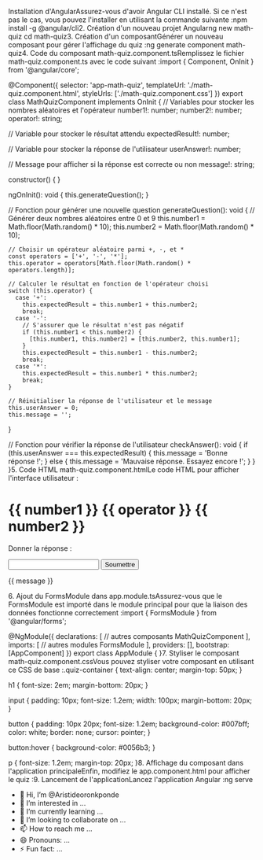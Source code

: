 
  Installation d'AngularAssurez-vous d'avoir Angular CLI installé. Si ce n'est pas le cas, vous pouvez l'installer en utilisant la commande suivante :npm install -g @angular/cli2. Création d'un nouveau projet Angularng new math-quiz
cd math-quiz3. Création d'un composantGénérer un nouveau composant pour gérer l'affichage du quiz :ng generate component math-quiz4. Code du composant math-quiz.component.tsRemplissez le fichier math-quiz.component.ts avec le code suivant :import { Component, OnInit } from '@angular/core';

@Component({
  selector: 'app-math-quiz',
  templateUrl: './math-quiz.component.html',
  styleUrls: ['./math-quiz.component.css']
})
export class MathQuizComponent implements OnInit {
  // Variables pour stocker les nombres aléatoires et l'opérateur
  number1!: number;
  number2!: number;
  operator!: string;

  // Variable pour stocker le résultat attendu
  expectedResult!: number;

  // Variable pour stocker la réponse de l'utilisateur
  userAnswer!: number;

  // Message pour afficher si la réponse est correcte ou non
  message!: string;

  constructor() { }

  ngOnInit(): void {
    this.generateQuestion();
  }

  // Fonction pour générer une nouvelle question
  generateQuestion(): void {
    // Générer deux nombres aléatoires entre 0 et 9
    this.number1 = Math.floor(Math.random() * 10);
    this.number2 = Math.floor(Math.random() * 10);

    // Choisir un opérateur aléatoire parmi +, -, et *
    const operators = ['+', '-', '*'];
    this.operator = operators[Math.floor(Math.random() * operators.length)];

    // Calculer le résultat en fonction de l'opérateur choisi
    switch (this.operator) {
      case '+':
        this.expectedResult = this.number1 + this.number2;
        break;
      case '-':
        // S'assurer que le résultat n'est pas négatif
        if (this.number1 < this.number2) {
          [this.number1, this.number2] = [this.number2, this.number1];
        }
        this.expectedResult = this.number1 - this.number2;
        break;
      case '*':
        this.expectedResult = this.number1 * this.number2;
        break;
    }

    // Réinitialiser la réponse de l'utilisateur et le message
    this.userAnswer = 0;
    this.message = '';
  }

  // Fonction pour vérifier la réponse de l'utilisateur
  checkAnswer(): void {
    if (this.userAnswer === this.expectedResult) {
      this.message = 'Bonne réponse !';
    } else {
      this.message = 'Mauvaise réponse. Essayez encore !';
    }
  }
}5. Code HTML math-quiz.component.htmlLe code HTML pour afficher l'interface utilisateur :<div class="quiz-container">
  <h1>{{ number1 }} {{ operator }} {{ number2 }}</h1>
  <p>Donner la réponse :</p>
  <input [(ngModel)]="userAnswer" type="number">
  <button (click)="checkAnswer()">Soumettre</button>
  <p>{{ message }}</p>
</div>6. Ajout du FormsModule dans app.module.tsAssurez-vous que le FormsModule est importé dans le module principal pour que la liaison des données fonctionne correctement :import { FormsModule } from '@angular/forms';

@NgModule({
  declarations: [
    // autres composants
    MathQuizComponent
  ],
  imports: [
    // autres modules
    FormsModule
  ],
  providers: [],
  bootstrap: [AppComponent]
})
export class AppModule { }7. Styliser le composant math-quiz.component.cssVous pouvez styliser votre composant en utilisant ce CSS de base :.quiz-container {
  text-align: center;
  margin-top: 50px;
}

h1 {
  font-size: 2em;
  margin-bottom: 20px;
}

input {
  padding: 10px;
  font-size: 1.2em;
  width: 100px;
  margin-bottom: 20px;
}

button {
  padding: 10px 20px;
  font-size: 1.2em;
  background-color: #007bff;
  color: white;
  border: none;
  cursor: pointer;
}

button:hover {
  background-color: #0056b3;
}

p {
  font-size: 1.2em;
  margin-top: 20px;
}8. Affichage du composant dans l'application principaleEnfin, modifiez le app.component.html pour afficher le quiz :<app-math-quiz></app-math-quiz>9. Lancement de l'applicationLancez l'application Angular :ng serve
 - 👋 Hi, I’m @Aristideoronkponde
- 👀 I’m interested in ...
- 🌱 I’m currently learning ...
- 💞️ I’m looking to collaborate on ...
- 📫 How to reach me ...
- 😄 Pronouns: ...
- ⚡ Fun fact: ...

<!---
Aristideoronkponde/Aristideoronkponde is a ✨ special ✨ repository because its `README.md` (this file) appears on your GitHub profile.
You can click the Preview link to take a look at your changes.
--->
